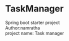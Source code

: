 # TaskManager
Spring boot starter project</br>
Author:namratha </br>
project name: Task manager</br>
